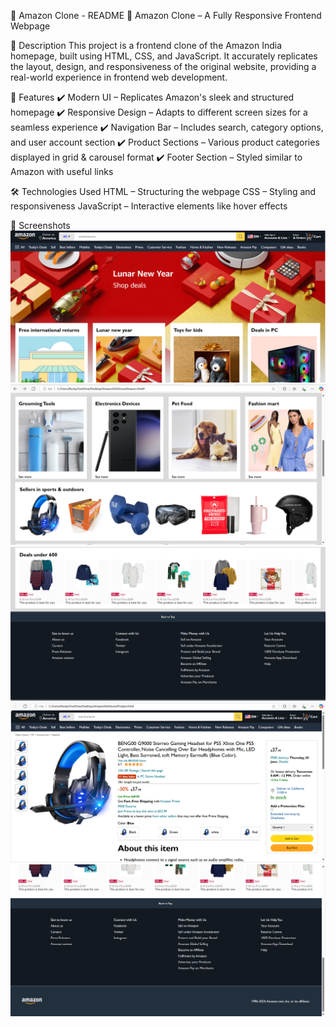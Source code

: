 📜 Amazon Clone - README
🚀 Amazon Clone – A Fully Responsive Frontend Webpage

📌 Description
This project is a frontend clone of the Amazon India homepage, built using HTML, CSS, and JavaScript. It accurately replicates the layout, design, and responsiveness of the original website, providing a real-world experience in frontend web development.

🔹 Features
✔️ Modern UI – Replicates Amazon's sleek and structured homepage
✔️ Responsive Design – Adapts to different screen sizes for a seamless experience
✔️ Navigation Bar – Includes search, category options, and user account section
✔️ Product Sections – Various product categories displayed in grid & carousel format
✔️ Footer Section – Styled similar to Amazon with useful links

🛠️ Technologies Used
HTML – Structuring the webpage
CSS – Styling and responsiveness
JavaScript – Interactive elements like hover effects

📸 Screenshots
![image alt](https://github.com/vishwa-jeet-sin-gh/Amazon-clone/blob/main/Screenshot%202025-02-18%20130202.png?raw=true) 
![image alt](https://github.com/vishwa-jeet-sin-gh/Amazon-clone/blob/6bd3a4aedfad4935c533170b35062c0526388c0e/Screenshot%202025-02-18%20130526.png) 
![image alt](https://github.com/vishwa-jeet-sin-gh/Amazon-clone/blob/main/Screenshot%202025-02-18%20130607.png?raw=true)
![image alt](https://github.com/vishwa-jeet-sin-gh/Amazon-clone/blob/main/Screenshot%202025-02-18%20130652.png?raw=true)
![image alt](https://github.com/vishwa-jeet-sin-gh/Amazon-clone/blob/main/Screenshot%202025-02-18%20130737.png?raw=true)
